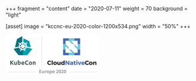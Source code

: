 +++
fragment = "content"
date = "2020-07-11"
weight = 70
background = "light"

[asset]
  image = "kccnc-eu-2020-color-1200x534.png"
  width = "50%"
+++

<img src="_index/kccnc-eu-2020-color-1200x534.png" style="width:50%; text-align: center"/>
